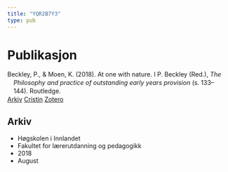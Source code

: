 ```yaml
---
title: "YQR2B7Y3"
type: pub
---
```

<h1>Publikasjon</h1>
<article id="csl-bib-container-YQR2B7Y3" class="csl-bib-container">
  <div class="csl-bib-body" style="line-height: 1.35; padding-left: 1em; text-indent:-1em;">
  <div class="csl-entry">Beckley, P., &amp; Moen, K. (2018). At one with nature. I P. Beckley (Red.), <i>The Philosophy and practice of outstanding early years provision</i> (s. 133&#x2013;144). Routledge.</div>
</div>
  <div class="csl-bib-buttons">
    <a href="#taxonomy-article-YQR2B7Y3" class="csl-bib-button">Arkiv</a>
    <a href="https://app.cristin.no/results/show.jsf?id=1603994" alt="Cristin URL" class="csl-bib-button">Cristin</a>
    <a href="http://zotero.org/groups/5402882/items/YQR2B7Y3" alt="Zotero URL" class="csl-bib-button">Zotero</a>
  </div>
  <div id="csl-bib-meta-container-YQR2B7Y3"></div>
</article>
<div id="csl-bib-meta-YQR2B7Y3" class="csl-bib-meta">
  <article id="taxonomy-article-YQR2B7Y3" class="taxonomy-article">
    <h1>Arkiv</h1>
    <ul>
      <li>Høgskolen i Innlandet</li>
      <li>Fakultet for lærerutdanning og pedagogikk</li>
      <li>2018</li>
      <li>August</li>
    </ul>
  </article>
</div>
